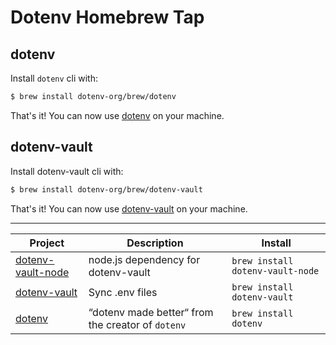 # Dotenv Homebrew Tap

## dotenv

Install `dotenv` cli with:

```bash
$ brew install dotenv-org/brew/dotenv
```

That's it! You can now use [dotenv](https://github.com/dotenv-org/dotenv) on your machine.

## dotenv-vault

Install dotenv-vault cli with:

```bash
$ brew install dotenv-org/brew/dotenv-vault
```

That's it! You can now use [dotenv-vault](https://github.com/dotenv-org/dotenv-vault) on your machine.

---

<!-- project_table_start -->
| Project                                        | Description                                       | Install                          |
| ---------------------------------------------- | ------------------------------------------------- | -------------------------------- |
| [dotenv-vault-node](https://dotenv.org)        | node.js dependency for dotenv-vault               | `brew install dotenv-vault-node` |
| [dotenv-vault](https://dotenv.org)             | Sync .env files                                   | `brew install dotenv-vault`      |
| [dotenv](https://github.com/dotenv-org/dotenv) | “dotenv made better“ from the creator of `dotenv` | `brew install dotenv`            |
<!-- project_table_end -->


